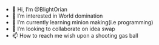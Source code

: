 - 👋 Hi, I’m @BlightOrian
- 👀 I’m interested in World domination
- 🌱 I’m currently learning minion making(i.e programming)
- 💞️ I’m looking to collaborate on idea swap
- 📫 How to reach me wish upon a shooting gas ball

<!---
BlightOrian/BlightOrian is a ✨ special ✨ repository because its `README.md` (this file) appears on your GitHub profile.
You can click the Preview link to take a look at your changes.
--->
